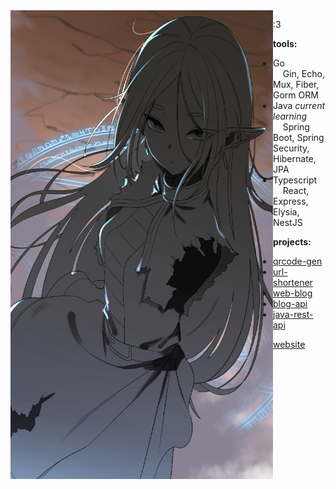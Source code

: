 <img src="https://github.com/lorewired/lorewired/blob/main/frieren.png" width="420" height="750" align="left">

:3 

**tools:**
- Go  
  &nbsp;&nbsp;&nbsp;&nbsp;Gin, Echo, Mux, Fiber, Gorm ORM  
- Java *current learning*  
  &nbsp;&nbsp;&nbsp;&nbsp;Spring Boot, Spring Security, Hibernate, JPA  
- Typescript  
  &nbsp;&nbsp;&nbsp;&nbsp;React, Express, Elysia, NestJS  

**projects:**  
- [qrcode-gen](https://github.com/lorewired/qrcode-generator)  
- [url-shortener](https://github.com/lorewired/url-shortener)  
- [web-blog](https://github.com/lorewired/ts-blog-web-update)  
- [blog-api](https://github.com/lorewired/go-blog-api)  
- [java-rest-api](https://github.com/lorewired/projeto-spring)  

[website](https://lorewired.netlify.app/)
